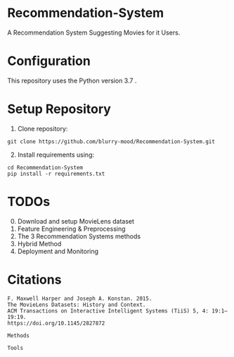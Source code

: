 # Recommendation-System
A Recommendation System Suggesting Movies for it Users.


# Configuration
This repository uses the Python version 3.7 .

# Setup Repository
1. Clone repository:
```shell
git clone https://github.com/blurry-mood/Recommendation-System.git
```

2. Install requirements using:
```shell
cd Recommendation-System
pip install -r requirements.txt 
```

# TODOs
0. Download and setup MovieLens dataset
1. Feature Engineering & Preprocessing
2. The 3 Recommendation Systems methods
3. Hybrid Method
4. Deployment and Monitoring


# Citations
```
F. Maxwell Harper and Joseph A. Konstan. 2015.
The MovieLens Datasets: History and Context.
ACM Transactions on Interactive Intelligent Systems (TiiS) 5, 4: 19:1–19:19.
https://doi.org/10.1145/2827872
```

```
Methods
```

```
Tools
```